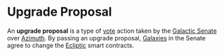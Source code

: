 # Upgrade Proposal

An **upgrade proposal** is a type of [vote](voting) action taken by the [Galactic Senate](senate) over [Azimuth](azimuth). By passing an upgrade proposal, [Galaxies](galaxy) in the Senate agree to change the [Ecliptic](ecliptic) smart contracts.

